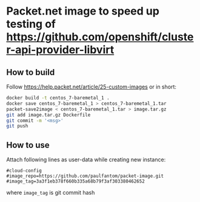 # Packet.net image to speed up testing of https://github.com/openshift/cluster-api-provider-libvirt

## How to build

Follow https://help.packet.net/article/25-custom-images or in short:

```bash
docker build -t centos_7-baremetal_1 .
docker save centos_7-baremetal_1 > centos_7-baremetal_1.tar
packet-save2image < centos_7-baremetal_1.tar > image.tar.gz
git add image.tar.gz Dockerfile
git commit -m '<msg>'
git push
```

## How to use

Attach following lines as user-data while creating new instance:
```
#cloud-config
#image_repo=https://github.com/paulfantom/packet-image.git
#image_tag=3a3f1eb378f660b335a68b79f3af303380462652
```
where `image_tag` is git commit hash
